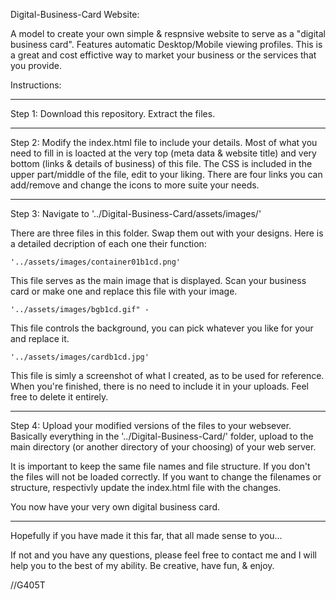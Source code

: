   Digital-Business-Card Website:
  
A model to create your own simple & respnsive website to serve as a "digital business card".
Features automatic Desktop/Mobile viewing profiles. This is a great and cost effictive way to market your business or the services that you provide.

Instructions:
_____________________________________________________________________
  Step 1: Download this repository. Extract the files.
- - - - - - - - - - - - - - - - - - - - - - - - - - - - - - - - - - - 
  Step 2:
Modify the index.html file to include your details.
  Most of what you need to fill in is loacted at the very top (meta data & website title) and very bottom (links & details of business) of this file.
The CSS is included in the upper part/middle of the file, edit to your liking. There are four links you can add/remove and change the icons to more suite your needs.
- - - - - - - - - - - - - - - - - - - - - - - - - - - - - - - - - - - 
  Step 3:
Navigate to '../Digital-Business-Card/assets/images/'

There are three files in this folder. Swap them out with your designs. 
Here is a detailed decription of each one their function:

    '../assets/images/container01b1cd.png' 
  This file serves as the main image that is displayed.
  Scan your business card or make one and replace this file with your image.

    '../assets/images/bgb1cd.gif" -
  This file controls the background, you can pick whatever you like for your and replace it.

    '../assets/images/cardb1cd.jpg' 
  This file is simly a screenshot of what I created, as to be used for reference.
  When you're finished, there is no need to include it in your uploads.
  Feel free to delete it entirely.
  
- - - - - - - - - - - - - - - - - - - - - - - - - - - - - - - - - - - 
  Step 4:
Upload your modified versions of the files to your websever. 
Basically everything in the '../Digital-Business-Card/' folder, upload to the main directory (or another directory of your choosing) of your web server.

It is important to keep the same file names and file structure. If you don't the files will not be loaded correctly.
If you want to change the filenames or structure, respectivly update the index.html file with the changes. 

You now have your very own digital business card.
_____________________________________________________________________

Hopefully if you have made it this far, that all made sense to you...

If not and you have any questions, please feel free to contact me and I will help you to the best of my ability.
Be creative, have fun, & enjoy.

//G405T
